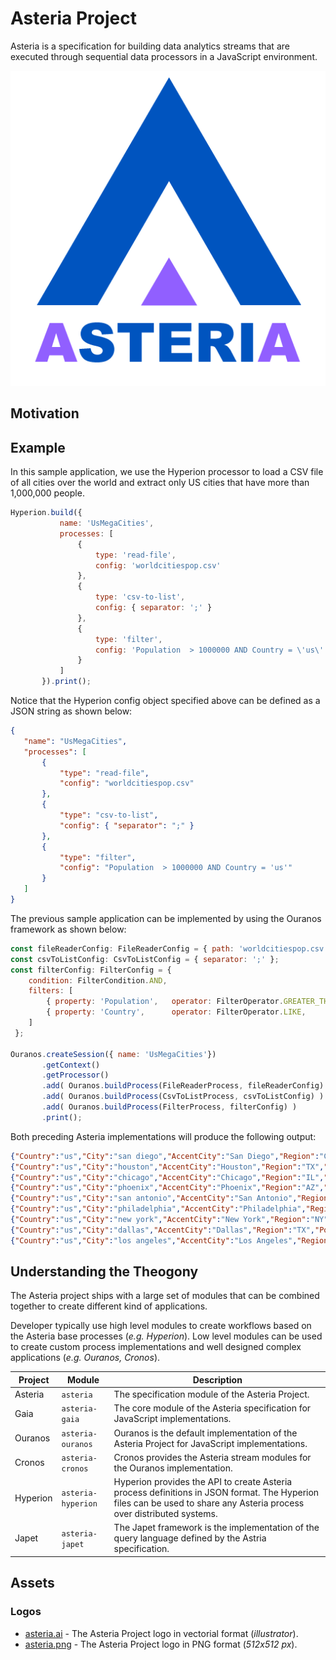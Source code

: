 # Asteria Project

Asteria is a specification for building data analytics streams that are executed through sequential data processors in a JavaScript environment.

![Asteria Logo](https://raw.githubusercontent.com/asteria-project/asteria/master/assets/logos/asteria.png)

## Motivation

## Example

In this sample application, we use the Hyperion processor to load a CSV file of all cities over the world and extract only US cities that have more than 1,000,000 people.

 ```javascript
Hyperion.build({
            name: 'UsMegaCities',
            processes: [
                {
                    type: 'read-file',
                    config: 'worldcitiespop.csv'
                },
                {
                    type: 'csv-to-list',
                    config: { separator: ';' }
                },
                {
                    type: 'filter',
                    config: 'Population  > 1000000 AND Country = \'us\''
                }
            ]
        }).print();
 ```

Notice that the Hyperion config object specified above can be defined as a JSON string as shown below:

 ```json
 {
    "name": "UsMegaCities",
    "processes": [
        {
            "type": "read-file",
            "config": "worldcitiespop.csv"
        },
        {
            "type": "csv-to-list",
            "config": { "separator": ";" }
        },
        {
            "type": "filter",
            "config": "Population  > 1000000 AND Country = 'us'"
        }
    ]
}
```

The previous sample application can be implemented by using the Ouranos framework as shown below:

```javascript
const fileReaderConfig: FileReaderConfig = { path: 'worldcitiespop.csv') };
const csvToListConfig: CsvToListConfig = { separator: ';' };
const filterConfig: FilterConfig = {
    condition: FilterCondition.AND,
    filters: [
        { property: 'Population',   operator: FilterOperator.GREATER_THAN,  value: 1000000 },
        { property: 'Country',      operator: FilterOperator.LIKE,          value: 'us' }
    ]
 };

Ouranos.createSession({ name: 'UsMegaCities'})
       .getContext()
       .getProcessor()
       .add( Ouranos.buildProcess(FileReaderProcess, fileReaderConfig) )
       .add( Ouranos.buildProcess(CsvToListProcess, csvToListConfig) )
       .add( Ouranos.buildProcess(FilterProcess, filterConfig) )
       .print();
```

Both preceding Asteria implementations will produce the following output:

```json
{"Country":"us","City":"san diego","AccentCity":"San Diego","Region":"CA","Population":1287050,"Latitude":32.7152778,"Longitude":-117.1563889,"geopoint":"32.7152778, -117.1563889"}
{"Country":"us","City":"houston","AccentCity":"Houston","Region":"TX","Population":2027712,"Latitude":29.7630556,"Longitude":-95.3630556,"geopoint":"29.7630556, -95.3630556"}
{"Country":"us","City":"chicago","AccentCity":"Chicago","Region":"IL","Population":2841952,"Latitude":41.85,"Longitude":-87.65,"geopoint":"41.85, -87.65"}
{"Country":"us","City":"phoenix","AccentCity":"Phoenix","Region":"AZ","Population":1428509,"Latitude":33.4483333,"Longitude":-112.0733333,"geopoint":"33.4483333, -112.0733333"}
{"Country":"us","City":"san antonio","AccentCity":"San Antonio","Region":"TX","Population":1256810,"Latitude":29.4238889,"Longitude":-98.4933333,"geopoint":"29.4238889, -98.4933333"}
{"Country":"us","City":"philadelphia","AccentCity":"Philadelphia","Region":"PA","Population":1453268,"Latitude":39.9522222,"Longitude":-75.1641667,"geopoint":"39.9522222, -75.1641667"}
{"Country":"us","City":"new york","AccentCity":"New York","Region":"NY","Population":8107916,"Latitude":40.7141667,"Longitude":-74.0063889,"geopoint":"40.7141667, -74.0063889"}
{"Country":"us","City":"dallas","AccentCity":"Dallas","Region":"TX","Population":1211704,"Latitude":32.7833333,"Longitude":-96.8,"geopoint":"32.7833333, -96.8"}
{"Country":"us","City":"los angeles","AccentCity":"Los Angeles","Region":"CA","Population":3877129,"Latitude":34.0522222,"Longitude":-118.2427778,"geopoint":"34.0522222, -118.2427778"}
```

## Understanding the Theogony

The Asteria project ships with a large set of modules that can be combined together to create different kind of applications.

Developer typically use high level modules to create workflows based on the Asteria base processes (_e.g. Hyperion_). Low level modules can be used to create custom process implementations and well designed complex applications (_e.g. Ouranos, Cronos_).

| Project | Module | Description |
| ------- | ------ | ----------- |
| Asteria | `asteria` | The specification module of the Asteria Project. |
| Gaia | `asteria-gaia` | The core module of the Asteria specification for JavaScript implementations. |
| Ouranos | `asteria-ouranos` | Ouranos is the default implementation of the Asteria Project for JavaScript implementations. |
| Cronos | `asteria-cronos` | Cronos provides the Asteria stream modules for the Ouranos implementation. |
| Hyperion | `asteria-hyperion` | Hyperion provides the API to create Asteria process definitions in JSON format. The Hyperion files can be used to share any Asteria process over distributed systems. |
| Japet | `asteria-japet` | The Japet framework is the implementation of the query language defined by the Astria specification. |

## Assets

### Logos

- [asteria.ai](#) - The Asteria Project logo in vectorial format (_illustrator_).
- [asteria.png](#) - The Asteria Project logo in PNG format (_512x512 px_).
